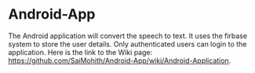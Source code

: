 # Android-App 

The Android application will convert the speech to text. It uses the firbase system to store the user details. Only authenticated users can login to the application. Here is the link to the Wiki page: https://github.com/SaiMohith/Android-App/wiki/Android-Application.
